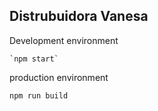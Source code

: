 ## Distrubuidora Vanesa

Development environment
```
`npm start`
```

production environment
```
npm run build
```
